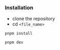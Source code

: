 ### Installation 

- clone the repository
- cd ```<file_name>```

```git
pnpm install
```

```git
pnpm dev
```